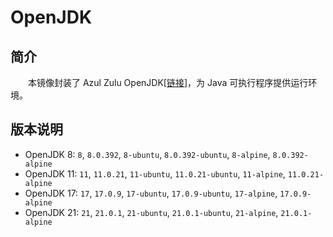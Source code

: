 # OpenJDK
## 简介
&emsp;&emsp;本镜像封装了 Azul Zulu OpenJDK[[链接](https://www.azul.com)]，为 Java 可执行程序提供运行环境。

## 版本说明

- OpenJDK 8: `8`, `8.0.392`, `8-ubuntu`, `8.0.392-ubuntu`, `8-alpine`, `8.0.392-alpine`
- OpenJDK 11: `11`, `11.0.21`, `11-ubuntu`, `11.0.21-ubuntu`, `11-alpine`, `11.0.21-alpine`
- OpenJDK 17: `17`, `17.0.9`, `17-ubuntu`, `17.0.9-ubuntu`, `17-alpine`, `17.0.9-alpine`
- OpenJDK 21: `21`, `21.0.1`, `21-ubuntu`, `21.0.1-ubuntu`, `21-alpine`, `21.0.1-alpine`
